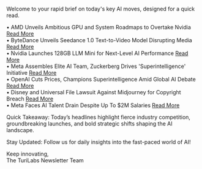 <p>Welcome to your rapid brief on today's key AI moves, designed for a quick read.</p>
<p>• AMD Unveils Ambitious GPU and System Roadmaps to Overtake Nvidia <a href="https://www.nextplatform.com/2025/06/12/amd-plots-interception-course-with-nvidia-gpu-and-system-roadmaps/">Read More</a><br />
• ByteDance Unveils Seedance 1.0 Text-to-Video Model Disrupting Media <a href="https://seed.bytedance.com/en/seedance">Read More</a><br />
• Nvidia Launches 128GB LLM Mini for Next-Level AI Performance <a href="https://www.youtube.com/watch?v=B7GDr-VFuEo">Read More</a><br />
• Meta Assembles Elite AI Team, Zuckerberg Drives 'Superintelligence' Initiative <a href="https://www.axios.com/2025/06/10/meta-ai-superintelligence-zuckerberg">Read More</a><br />
• OpenAI Cuts Prices, Champions Superintelligence Amid Global AI Debate <a href="https://www.theregister.com/2025/06/11/openais_sam_altman_superintelligence/">Read More</a><br />
• Disney and Universal File Lawsuit Against Midjourney for Copyright Breach <a href="https://www.cnbc.com/2025/06/11/disney-universal-midjourney-ai-copyright.html">Read More</a><br />
• Meta Faces AI Talent Drain Despite Up To $2M Salaries <a href="https://www.tomshardware.com/tech-industry/artificial-intelligence/despite-usd2m-salaries-meta-cant-keep-ai-staff-talent-flocks-to-rivals-like-openai-and-anthropic">Read More</a></p>
<p>Quick Takeaway: Today’s headlines highlight fierce industry competition, groundbreaking launches, and bold strategic shifts shaping the AI landscape.</p>
<p>Stay Updated: Follow us for daily insights into the fast-paced world of AI!</p>
<p>Keep innovating,<br />
The TuriLabs Newsletter Team</p>